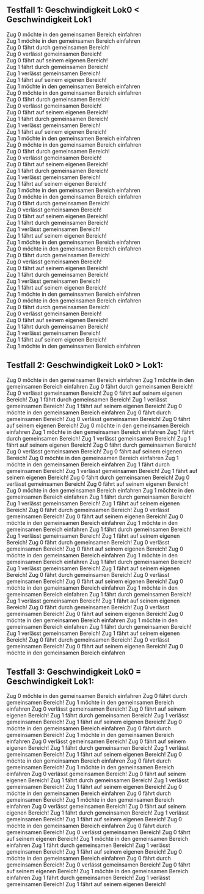 ## Testfall 1: Geschwindigkeit Lok0 < Geschwindigkeit Lok1
Zug 0 möchte in den gemeinsamen Bereich einfahren  
						Zug 1 möchte in den gemeinsamen Bereich einfahren  
			Zug 0 fährt durch gemeinsamen Bereich!  
			Zug 0 verlässt gemeinsamen Bereich!  
Zug 0 fährt auf seinem eigenen Bereich!  
			Zug 1 fährt durch gemeinsamen Bereich!  
			Zug 1 verlässt gemeinsamen Bereich!  
						Zug 1 fährt auf seinem eigenen Bereich!  
						Zug 1 möchte in den gemeinsamen Bereich einfahren  
Zug 0 möchte in den gemeinsamen Bereich einfahren  
			Zug 0 fährt durch gemeinsamen Bereich!  
			Zug 0 verlässt gemeinsamen Bereich!  
Zug 0 fährt auf seinem eigenen Bereich!  
			Zug 1 fährt durch gemeinsamen Bereich!  
			Zug 1 verlässt gemeinsamen Bereich!  
						Zug 1 fährt auf seinem eigenen Bereich!  
						Zug 1 möchte in den gemeinsamen Bereich einfahren  
Zug 0 möchte in den gemeinsamen Bereich einfahren  
			Zug 0 fährt durch gemeinsamen Bereich!  
			Zug 0 verlässt gemeinsamen Bereich!  
Zug 0 fährt auf seinem eigenen Bereich!  
			Zug 1 fährt durch gemeinsamen Bereich!  
			Zug 1 verlässt gemeinsamen Bereich!  
						Zug 1 fährt auf seinem eigenen Bereich!  
						Zug 1 möchte in den gemeinsamen Bereich einfahren  
Zug 0 möchte in den gemeinsamen Bereich einfahren  
			Zug 0 fährt durch gemeinsamen Bereich!  
			Zug 0 verlässt gemeinsamen Bereich!  
Zug 0 fährt auf seinem eigenen Bereich!  
			Zug 1 fährt durch gemeinsamen Bereich!  
			Zug 1 verlässt gemeinsamen Bereich!  
						Zug 1 fährt auf seinem eigenen Bereich!  
						Zug 1 möchte in den gemeinsamen Bereich einfahren  
Zug 0 möchte in den gemeinsamen Bereich einfahren  
			Zug 0 fährt durch gemeinsamen Bereich!  
			Zug 0 verlässt gemeinsamen Bereich!  
Zug 0 fährt auf seinem eigenen Bereich!  
			Zug 1 fährt durch gemeinsamen Bereich!  
			Zug 1 verlässt gemeinsamen Bereich!  
						Zug 1 fährt auf seinem eigenen Bereich!  
						Zug 1 möchte in den gemeinsamen Bereich einfahren  
Zug 0 möchte in den gemeinsamen Bereich einfahren  
			Zug 0 fährt durch gemeinsamen Bereich!  
			Zug 0 verlässt gemeinsamen Bereich!  
Zug 0 fährt auf seinem eigenen Bereich!  
			Zug 1 fährt durch gemeinsamen Bereich!  
			Zug 1 verlässt gemeinsamen Bereich!  
						Zug 1 fährt auf seinem eigenen Bereich!  
						Zug 1 möchte in den gemeinsamen Bereich einfahren  

## Testfall 2: Geschwindigkeit Lok0 > Lok1: 

Zug 0 möchte in den gemeinsamen Bereich einfahren
						Zug 1 möchte in den gemeinsamen Bereich einfahren
			Zug 0 fährt durch gemeinsamen Bereich!
			Zug 0 verlässt gemeinsamen Bereich!
Zug 0 fährt auf seinem eigenen Bereich!
			Zug 1 fährt durch gemeinsamen Bereich!
			Zug 1 verlässt gemeinsamen Bereich!
						Zug 1 fährt auf seinem eigenen Bereich!
Zug 0 möchte in den gemeinsamen Bereich einfahren
			Zug 0 fährt durch gemeinsamen Bereich!
			Zug 0 verlässt gemeinsamen Bereich!
Zug 0 fährt auf seinem eigenen Bereich!
Zug 0 möchte in den gemeinsamen Bereich einfahren
						Zug 1 möchte in den gemeinsamen Bereich einfahren
			Zug 1 fährt durch gemeinsamen Bereich!
			Zug 1 verlässt gemeinsamen Bereich!
						Zug 1 fährt auf seinem eigenen Bereich!
			Zug 0 fährt durch gemeinsamen Bereich!
			Zug 0 verlässt gemeinsamen Bereich!
Zug 0 fährt auf seinem eigenen Bereich!
Zug 0 möchte in den gemeinsamen Bereich einfahren
						Zug 1 möchte in den gemeinsamen Bereich einfahren
			Zug 1 fährt durch gemeinsamen Bereich!
			Zug 1 verlässt gemeinsamen Bereich!
						Zug 1 fährt auf seinem eigenen Bereich!
			Zug 0 fährt durch gemeinsamen Bereich!
			Zug 0 verlässt gemeinsamen Bereich!
Zug 0 fährt auf seinem eigenen Bereich!
Zug 0 möchte in den gemeinsamen Bereich einfahren
						Zug 1 möchte in den gemeinsamen Bereich einfahren
			Zug 1 fährt durch gemeinsamen Bereich!
			Zug 1 verlässt gemeinsamen Bereich!
						Zug 1 fährt auf seinem eigenen Bereich!
			Zug 0 fährt durch gemeinsamen Bereich!
			Zug 0 verlässt gemeinsamen Bereich!
Zug 0 fährt auf seinem eigenen Bereich!
Zug 0 möchte in den gemeinsamen Bereich einfahren
						Zug 1 möchte in den gemeinsamen Bereich einfahren
			Zug 1 fährt durch gemeinsamen Bereich!
			Zug 1 verlässt gemeinsamen Bereich!
						Zug 1 fährt auf seinem eigenen Bereich!
			Zug 0 fährt durch gemeinsamen Bereich!
			Zug 0 verlässt gemeinsamen Bereich!
Zug 0 fährt auf seinem eigenen Bereich!
Zug 0 möchte in den gemeinsamen Bereich einfahren
						Zug 1 möchte in den gemeinsamen Bereich einfahren
			Zug 1 fährt durch gemeinsamen Bereich!
			Zug 1 verlässt gemeinsamen Bereich!
						Zug 1 fährt auf seinem eigenen Bereich!
			Zug 0 fährt durch gemeinsamen Bereich!
			Zug 0 verlässt gemeinsamen Bereich!
Zug 0 fährt auf seinem eigenen Bereich!
Zug 0 möchte in den gemeinsamen Bereich einfahren
						Zug 1 möchte in den gemeinsamen Bereich einfahren
			Zug 1 fährt durch gemeinsamen Bereich!
			Zug 1 verlässt gemeinsamen Bereich!
						Zug 1 fährt auf seinem eigenen Bereich!
			Zug 0 fährt durch gemeinsamen Bereich!
			Zug 0 verlässt gemeinsamen Bereich!
Zug 0 fährt auf seinem eigenen Bereich!
Zug 0 möchte in den gemeinsamen Bereich einfahren
						Zug 1 möchte in den gemeinsamen Bereich einfahren
			Zug 1 fährt durch gemeinsamen Bereich!
			Zug 1 verlässt gemeinsamen Bereich!
						Zug 1 fährt auf seinem eigenen Bereich!
			Zug 0 fährt durch gemeinsamen Bereich!
			Zug 0 verlässt gemeinsamen Bereich!
Zug 0 fährt auf seinem eigenen Bereich!
Zug 0 möchte in den gemeinsamen Bereich einfahren

## Testfall 3: Geschwindigkeit Lok0 = Geschwindigkeit Lok1:  
Zug 0 möchte in den gemeinsamen Bereich einfahren
			Zug 0 fährt durch gemeinsamen Bereich!
						Zug 1 möchte in den gemeinsamen Bereich einfahren
			Zug 0 verlässt gemeinsamen Bereich!
Zug 0 fährt auf seinem eigenen Bereich!
			Zug 1 fährt durch gemeinsamen Bereich!
			Zug 1 verlässt gemeinsamen Bereich!
						Zug 1 fährt auf seinem eigenen Bereich!
Zug 0 möchte in den gemeinsamen Bereich einfahren
			Zug 0 fährt durch gemeinsamen Bereich!
						Zug 1 möchte in den gemeinsamen Bereich einfahren
			Zug 0 verlässt gemeinsamen Bereich!
Zug 0 fährt auf seinem eigenen Bereich!
			Zug 1 fährt durch gemeinsamen Bereich!
			Zug 1 verlässt gemeinsamen Bereich!
						Zug 1 fährt auf seinem eigenen Bereich!
Zug 0 möchte in den gemeinsamen Bereich einfahren
			Zug 0 fährt durch gemeinsamen Bereich!
						Zug 1 möchte in den gemeinsamen Bereich einfahren
			Zug 0 verlässt gemeinsamen Bereich!
Zug 0 fährt auf seinem eigenen Bereich!
			Zug 1 fährt durch gemeinsamen Bereich!
			Zug 1 verlässt gemeinsamen Bereich!
						Zug 1 fährt auf seinem eigenen Bereich!
Zug 0 möchte in den gemeinsamen Bereich einfahren
			Zug 0 fährt durch gemeinsamen Bereich!
						Zug 1 möchte in den gemeinsamen Bereich einfahren
			Zug 0 verlässt gemeinsamen Bereich!
Zug 0 fährt auf seinem eigenen Bereich!
			Zug 1 fährt durch gemeinsamen Bereich!
			Zug 1 verlässt gemeinsamen Bereich!
						Zug 1 fährt auf seinem eigenen Bereich!
Zug 0 möchte in den gemeinsamen Bereich einfahren
			Zug 0 fährt durch gemeinsamen Bereich!
			Zug 0 verlässt gemeinsamen Bereich!
Zug 0 fährt auf seinem eigenen Bereich!
						Zug 1 möchte in den gemeinsamen Bereich einfahren
			Zug 1 fährt durch gemeinsamen Bereich!
			Zug 1 verlässt gemeinsamen Bereich!
						Zug 1 fährt auf seinem eigenen Bereich!
Zug 0 möchte in den gemeinsamen Bereich einfahren
			Zug 0 fährt durch gemeinsamen Bereich!
			Zug 0 verlässt gemeinsamen Bereich!
Zug 0 fährt auf seinem eigenen Bereich!
						Zug 1 möchte in den gemeinsamen Bereich einfahren
			Zug 1 fährt durch gemeinsamen Bereich!
			Zug 1 verlässt gemeinsamen Bereich!
						Zug 1 fährt auf seinem eigenen Bereich!